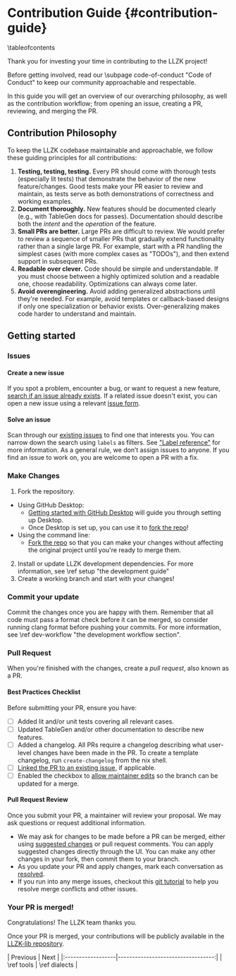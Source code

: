 # Contribution Guide {#contribution-guide}

\tableofcontents

Thank you for investing your time in contributing to the LLZK project!

Before getting involved, read our \subpage code-of-conduct "Code of Conduct" to keep our community approachable and respectable.

In this guide you will get an overview of our overarching philosophy, as well as the contribution workflow; from opening an issue, creating a PR, reviewing, and merging the PR.

## Contribution Philosophy

To keep the LLZK codebase maintainable and approachable, we follow these guiding principles for all contributions:

1. **Testing, testing, testing.** Every PR should come with thorough tests (especially lit tests) that demonstrate the behavior of the new feature/changes. Good tests make your PR easier to review and maintain, as tests serve as both demonstrations of correctness and working examples.
2. **Document thoroughly.** New features should be documented clearly (e.g., with TableGen docs for passes). Documentation should describe both the *intent* and the *operation* of the feature.
3. **Small PRs are better.** Large PRs are difficult to review. We would prefer to review a sequence of smaller PRs that gradually extend functionality rather than a single large PR. For example, start with a PR handling the simplest cases (with more complex cases as "TODOs"), and then extend support in subsequent PRs.
4. **Readable over clever.** Code should be simple and understandable. If you must choose between a highly optimized solution and a readable one, choose readability. Optimizations can always come later.
5. **Avoid overengineering.** Avoid adding generalized abstractions until they're needed. For example, avoid templates or callback-based designs if only one specialization or behavior exists. Over-generalizing makes code harder to understand and maintain.

## Getting started

### Issues

#### Create a new issue

If you spot a problem, encounter a bug, or want to request a new feature, [search if an issue already exists](https://docs.github.com/en/github/searching-for-information-on-github/searching-on-github/searching-issues-and-pull-requests#search-by-the-title-body-or-comments).
If a related issue doesn't exist, you can open a new issue using a relevant [issue form](https://github.com/Veridise/llzk-lib/issues/new/choose).

#### Solve an issue

Scan through our [existing issues](https://github.com/Veridise/llzk-lib/issues) to find one that interests you.
You can narrow down the search using `labels` as filters.
See ["Label reference"](https://docs.github.com/en/contributing/collaborating-on-github-docs/label-reference) for more information.
As a general rule, we don’t assign issues to anyone.
If you find an issue to work on, you are welcome to open a PR with a fix.


### Make Changes

1. Fork the repository.
  - Using GitHub Desktop:
    - [Getting started with GitHub Desktop](https://docs.github.com/en/desktop/installing-and-configuring-github-desktop/getting-started-with-github-desktop) will guide you through setting up Desktop.
    - Once Desktop is set up, you can use it to [fork the repo](https://docs.github.com/en/desktop/contributing-and-collaborating-using-github-desktop/cloning-and-forking-repositories-from-github-desktop)!
  - Using the command line:
    - [Fork the repo](https://docs.github.com/en/github/getting-started-with-github/fork-a-repo#fork-an-example-repository) so that you can make your changes without affecting the original project until you're ready to merge them.
2. Install or update LLZK development dependencies. For more information, see \ref setup "the development guide"
3. Create a working branch and start with your changes!

### Commit your update

Commit the changes once you are happy with them.
Remember that all code must pass a format check before it can be merged, so consider running clang format
before pushing your commits. For more information, see \ref dev-workflow "the development workflow section".

### Pull Request

When you're finished with the changes, create a _pull request_, also known as a PR.

#### Best Practices Checklist

Before submitting your PR, ensure you have:

- [ ] Added lit and/or unit tests covering all relevant cases.
- [ ] Updated TableGen and/or other documentation to describe new features.
- [ ] Added a changelog. All PRs require a changelog describing what user-level changes have been made in the PR. To create a template changelog, run `create-changelog` from the nix shell.
- [ ] [Linked the PR to an existing issue](https://docs.github.com/en/issues/tracking-your-work-with-issues/linking-a-pull-request-to-an-issue), if applicable.
- [ ] Enabled the checkbox to [allow maintainer edits](https://docs.github.com/en/github/collaborating-with-issues-and-pull-requests/allowing-changes-to-a-pull-request-branch-created-from-a-fork) so the branch can be updated for a merge.

#### Pull Request Review

Once you submit your PR, a maintainer will review your proposal. We may ask questions or request additional information.
- We may ask for changes to be made before a PR can be merged, either using [suggested changes](https://docs.github.com/en/github/collaborating-with-issues-and-pull-requests/incorporating-feedback-in-your-pull-request) or pull request comments.
You can apply suggested changes directly through the UI.
You can make any other changes in your fork, then commit them to your branch.
- As you update your PR and apply changes, mark each conversation as [resolved](https://docs.github.com/en/github/collaborating-with-issues-and-pull-requests/commenting-on-a-pull-request#resolving-conversations).
- If you run into any merge issues, checkout this [git tutorial](https://github.com/skills/resolve-merge-conflicts) to help you resolve merge conflicts and other issues.

### Your PR is merged!

Congratulations! The LLZK team thanks you.

Once your PR is merged, your contributions will be publicly available in the [LLZK-lib repository](https://github.com/Veridise/llzk-lib).

<div class="section_buttons">
| Previous          |                              Next |
|:------------------|----------------------------------:|
| \ref tools | \ref dialects |
</div>